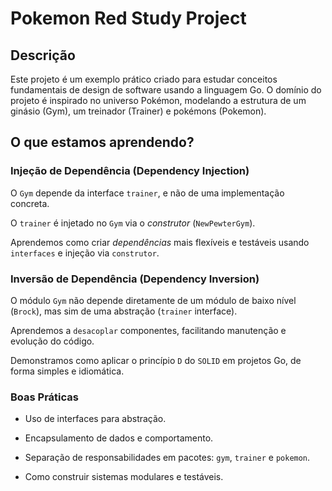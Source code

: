 # Pokemon Red Study Project

## Descrição

Este projeto é um exemplo prático criado para estudar conceitos fundamentais de design de software usando a linguagem Go.
O domínio do projeto é inspirado no universo Pokémon, modelando a estrutura de um ginásio (Gym), um treinador (Trainer) e pokémons (Pokemon).

## O que estamos aprendendo?

### Injeção de Dependência (Dependency Injection)

O `Gym` depende da interface `trainer`, e não de uma implementação concreta.

O `trainer` é injetado no `Gym` via o *construtor* (`NewPewterGym`).

Aprendemos como criar *dependências* mais flexíveis e testáveis usando `interfaces` e injeção via `construtor`.

### Inversão de Dependência (Dependency Inversion)

O módulo `Gym` não depende diretamente de um módulo de baixo nível (`Brock`), mas sim de uma abstração (`trainer` interface).

Aprendemos a `desacoplar` componentes, facilitando manutenção e evolução do código.

Demonstramos como aplicar o princípio `D` do `SOLID` em projetos Go, de forma simples e idiomática.

### Boas Práticas

- Uso de interfaces para abstração.

- Encapsulamento de dados e comportamento.

- Separação de responsabilidades em pacotes: `gym`, `trainer` e `pokemon`.

- Como construir sistemas modulares e testáveis.
